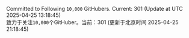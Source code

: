 Committed to Following `10,000` GitHubers. Current: <!-- FOLLOWING_COUNT -->301<!-- FOLLOWING_COUNT --> (Update at UTC <!-- LAST_UPDATED -->2025-04-25 13:18:45<!-- LAST_UPDATED -->)<br>
致力于关注`10,000`个GitHuber。当前：<!-- FOLLOWING_COUNT -->301<!-- FOLLOWING_COUNT --> (更新于北京时间 <!-- LAST_UPDATED_CST -->2025-04-25 21:18:45<!-- LAST_UPDATED_CST -->)
